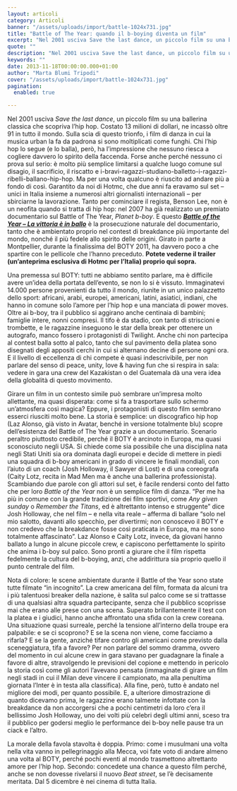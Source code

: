 ```yaml
---
layout: articoli
category: Articoli
banner: "/assets/uploads/import/battle-1024x731.jpg"
title: "Battle of The Year: quando il b-boying diventa un film"
excerpt: "Nel 2001 usciva Save the last dance, un piccolo film su una ballerina classica che scopriva l’hip hop. Costato 13 milioni di dollari, ne incassò oltre 91 in tutto il mondo. Sulla scia di questo trionfo, i film di danza in cui la musica urban la fa da padrona si sono moltiplicati come funghi. Chi [&hellip"
quote: ""
description: "Nel 2001 usciva Save the last dance, un piccolo film su una ballerina classica che scopriva l’hip hop. Costato 13 milioni di dollari, ne incassò oltre 91 in tutto il mondo. Sulla scia di questo trionfo, i film di danza in cui la musica urban la fa da padrona si sono moltiplicati come funghi. Chi [&hellip"
keywords: ""
date: 2013-11-18T00:00:00.000+01:00
author: "Marta Blumi Tripodi"
cover: "/assets/uploads/import/battle-1024x731.jpg"
pagination:
  enabled: true

---
```


[](https://hotmc.com/battle-of-the-year-quando-il-b-boying-diventa-un-film/battle/)

Nel 2001 usciva _Save the last dance_, un piccolo film su una ballerina classica che scopriva l’hip hop. Costato 13 milioni di dollari, ne incassò oltre 91 in tutto il mondo. Sulla scia di questo trionfo, i film di danza in cui la musica urban la fa da padrona si sono moltiplicati come funghi. Chi l’hip hop lo segue (e lo balla), però, ha l’impressione che nessuno riesca a cogliere davvero lo spirito della faccenda. Forse anche perché nessuno ci prova sul serio: è molto più semplice limitarsi a qualche luogo comune sul disagio, il sacrificio, il riscatto e i-bravi-ragazzi-studiano-balletto-i-ragazzi-ribelli-ballano-hip-hop. Ma per una volta qualcuno è riuscito ad andare più a fondo di così. Garantito da noi di Hotmc, che due anni fa eravamo sul set – unici in Italia insieme a numerosi altri giornalisti internazionali – per sbirciarne la lavorazione. Tanto per cominciare il regista, Benson Lee, non è un neofita quando si tratta di hip hop: nel 2007 ha già realizzato un premiato documentario sul Battle of The Year, _Planet b-boy_. E questo [**_Battle of the Year – La vittoria è in ballo_**](https://www.facebook.com/pages/Battle-of-the-year/217930398377996?fref=ts "https://www.facebook.com/pages/Battle-of-the-year/217930398377996?fref=ts") è la prosecuzione naturale del documentario, tanto che è ambientato proprio nel contest di breakdance più importante del mondo, nonché il più fedele allo spirito delle origini. Girato in parte a Montpellier, durante la finalissima del BOTY 2011, ha davvero poco a che spartire con le pellicole che l’hanno preceduto. **Potete vederne il trailer (un’anteprima esclusiva di Hotmc per l’Italia) proprio qui sopra.**

Una premessa sul BOTY: tutti ne abbiamo sentito parlare, ma è difficile avere un’idea della portata dell’evento, se non lo si è vissuto. Immaginatevi 14.000 persone provenienti da tutto il mondo, riunite in un unico palazzetto dello sport: africani, arabi, europei, americani, latini, asiatici, indiani, che hanno in comune solo l’amore per l’hip hop e una manciata di power moves. Oltre ai b-boy, tra il pubblico si aggirano anche centinaia di bambini; famiglie intere, nonni compresi. Il tifo è da stadio, con tanto di striscioni e trombette, e le ragazzine inseguono le star della break per ottenere un autografo, manco fossero i protagonisti di Twilight. Anche chi non partecipa al contest balla sotto al palco, tanto che sul pavimento della platea sono disegnati degli appositi cerchi in cui si alternano decine di persone ogni ora. E il livello di eccellenza di chi compete è quasi indescrivibile, per non parlare del senso di peace, unity, love & having fun che si respira in sala: vedere in gara una crew del Kazakistan o del Guatemala dà una vera idea della globalità di questo movimento.

Girare un film in un contesto simile può sembrare un’impresa molto allettante, ma quasi disperata: come si fa a trasportare sullo schermo un’atmosfera così magica? Eppure, i protagonisti di questo film sembrano esserci riusciti molto bene. La storia è semplice: un discografico hip hop (Laz Alonso, già visto in Avatar, benché in versione totalmente blu) scopre dell’esistenza del Battle of The Year grazie a un documentario. Scenario peraltro piuttosto credibile, perché il BOTY è arcinoto in Europa, ma quasi sconosciuto negli USA. Si chiede come sia possibile che una disciplina nata negli Stati Uniti sia ora dominata dagli europei e decide di mettere in piedi una squadra di b-boy americani in grado di vincere le finali mondiali, con l’aiuto di un coach (Josh Holloway, il Sawyer di Lost) e di una coreografa (Caity Lotz, recita in Mad Men ma è anche una ballerina professionista). Scambiando due parole con gli attori sul set, è facile rendersi conto del fatto che per loro _Battle of the Year_ non è un semplice film di danza. “Per me ha più in comune con la grande tradizione dei film sportivi, come _Any given sunday_ o _Remember the Titans_, ed è altrettanto intenso e struggente” dice Josh Holloway, che nel film – e nella vita reale – afferma di ballare “solo nel mio salotto, davanti allo specchio, per divertirmi; non conoscevo il BOTY e non credevo che la breakdance fosse così praticata in Europa, ma ne sono totalmente affascinato”. Laz Alonso e Caity Lotz, invece, da giovani hanno ballato a lungo in alcune piccole crew, e capiscono perfettamente lo spirito che anima i b-boy sul palco. Sono pronti a giurare che il film rispetta fedelmente la cultura del b-boying, anzi, che addirittura sia proprio quello il punto centrale del film.

Nota di colore: le scene ambientate durante il Battle of the Year sono state tutte filmate “in incognito”. La crew americana del film, formata da alcuni tra i più talentuosi breaker della nazione, è salita sul palco come se si trattasse di una qualsiasi altra squadra partecipante, senza che il pubblico scoprisse mai che erano alle prese con una scena. Superato brillantemente il test con la platea e i giudici, hanno anche affrontato una sfida con la crew coreana. Una situazione quasi surreale, perché la tensione all’interno della troupe era palpabile: e se ci scoprono? E se la scena non viene, come facciamo a rifarla? E se la gente, anziché tifare contro gli americani come previsto dalla sceneggiatura, tifa a favore? Per non parlare del sommo dramma, ovvero del momento in cui alcune crew in gara stavano per guadagnare la finale a favore di altre, stravolgendo le previsioni del copione e mettendo in pericolo la storia così come gli autori l’avevano pensata (immaginate di girare un film negli stadi in cui il Milan deve vincere il campionato, ma alla penultima giornata l’Inter è in testa alla classifica). Alla fine, però, tutto è andato nel migliore dei modi, per quanto possibile. E, a ulteriore dimostrazione di quanto dicevamo prima, le ragazzine erano talmente infottate con la breakdance da non accorgersi che a pochi centimetri da loro c’era il bellissimo Josh Holloway, uno dei volti più celebri degli ultimi anni, sceso tra il pubblico per godersi meglio le performance dei b-boy nelle pause tra un ciack e l’altro.

La morale della favola stavolta è doppia. Primo: come i musulmani una volta nella vita vanno in pellegrinaggio alla Mecca, voi fate voto di andare almeno una volta al BOTY, perché pochi eventi al mondo trasmettono altrettanto amore per l’hip hop. Secondo: concedete una chance a questo film perché, anche se non dovesse rivelarsi il nuovo _Beat street_, se l’è decisamente meritata. Dal 5 dicembre è nei cinema di tutta Italia.
